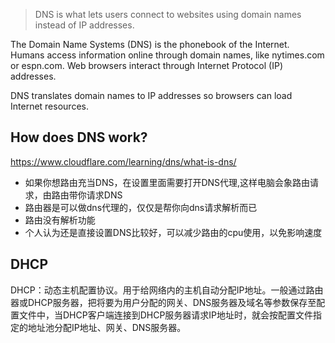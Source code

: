 > DNS is what lets users connect to websites using domain names instead of IP addresses.

The Domain Name Systems (DNS) is the phonebook of the Internet. 
Humans access information online through domain names, like nytimes.com or espn.com. 
Web browsers interact through Internet Protocol (IP) addresses. 

DNS translates domain names to IP addresses so browsers can load Internet resources.

## How does DNS work?

https://www.cloudflare.com/learning/dns/what-is-dns/

* 如果你想路由充当DNS，在设置里面需要打开DNS代理,这样电脑会象路由请求，由路由带你请求DNS
* 路由器是可以做dns代理的，仅仅是帮你向dns请求解析而已
* 路由没有解析功能
* 个人认为还是直接设置DNS比较好，可以减少路由的cpu使用，以免影响速度

## DHCP
DHCP：动态主机配置协议。用于给网络内的主机自动分配IP地址。一般通过路由器或DHCP服务器，把将要为用户分配的网关、DNS服务器及域名等参数保存至配置文件中，当DHCP客户端连接到DHCP服务器请求IP地址时，就会按配置文件指定的地址池分配IP地址、网关、DNS服务器。